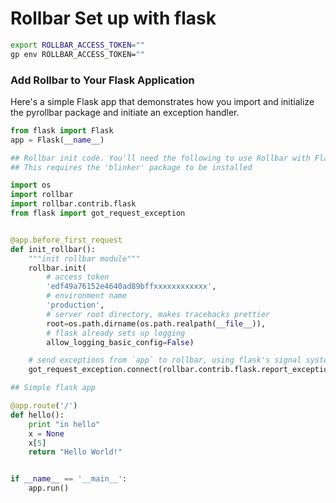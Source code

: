 # Rollbar Set up with flask

```sh
export ROLLBAR_ACCESS_TOKEN=""
gp env ROLLBAR_ACCESS_TOKEN=""
```

### Add Rollbar to Your Flask Application
Here's a simple Flask app that demonstrates how you import and initialize the pyrollbar package and initiate an exception handler.

```python
from flask import Flask
app = Flask(__name__)

## Rollbar init code. You'll need the following to use Rollbar with Flask.
## This requires the 'blinker' package to be installed

import os
import rollbar
import rollbar.contrib.flask
from flask import got_request_exception


@app.before_first_request
def init_rollbar():
    """init rollbar module"""
    rollbar.init(
        # access token
        'edf49a76152e4640ad89bffxxxxxxxxxxxx',
        # environment name
        'production',
        # server root directory, makes tracebacks prettier
        root=os.path.dirname(os.path.realpath(__file__)),
        # flask already sets up logging
        allow_logging_basic_config=False)

    # send exceptions from `app` to rollbar, using flask's signal system.
    got_request_exception.connect(rollbar.contrib.flask.report_exception, app)

## Simple flask app

@app.route('/')
def hello():
    print "in hello"
    x = None
    x[5]
    return "Hello World!"


if __name__ == '__main__':
    app.run()
```
